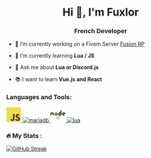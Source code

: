 <h1 align="center">Hi 👋, I'm Fuxlor</h1>
<h3 align="center">French Developer</h3>

- 🔭 I’m currently working on a Fivem Server [Fusion RP](https://discord.gg/W2SahP4qCj)

- 🌱 I’m currently learning **Lua / JS**

- 💬 Ask me about **Lua or Discord.js**

- 📚 I want to learn **Vue.js and React**

<h3 align="left">Languages and Tools:</h3>
<p align="left"> <a href="https://developer.mozilla.org/en-US/docs/Web/JavaScript" target="_blank" rel="noreferrer"> <img src="https://raw.githubusercontent.com/devicons/devicon/master/icons/javascript/javascript-original.svg" alt="javascript" width="40" height="40"/> </a> <a href="https://mariadb.org/" target="_blank" rel="noreferrer"> <img src="https://www.vectorlogo.zone/logos/mariadb/mariadb-icon.svg" alt="mariadb" width="40" height="40"/> </a> <a href="https://nodejs.org" target="_blank" rel="noreferrer"> <img src="https://raw.githubusercontent.com/devicons/devicon/master/icons/nodejs/nodejs-original-wordmark.svg" alt="nodejs" width="40" height="40"/> </a> <a href="https://www.lua.org/" target="_blank" rel="noreferrer"> <img src="https://upload.wikimedia.org/wikipedia/commons/c/cf/Lua-Logo.svg" alt="lua" width="40" height="40"/> </a> </p>

<h3 align="left">🔥 My Stats :</h3>

[![GitHub Streak](https://streak-stats.demolab.com?user=Fuxlor&theme=dark&hide_border=true&border_radius=5&card_height=220)](https://git.io/streak-stats)
